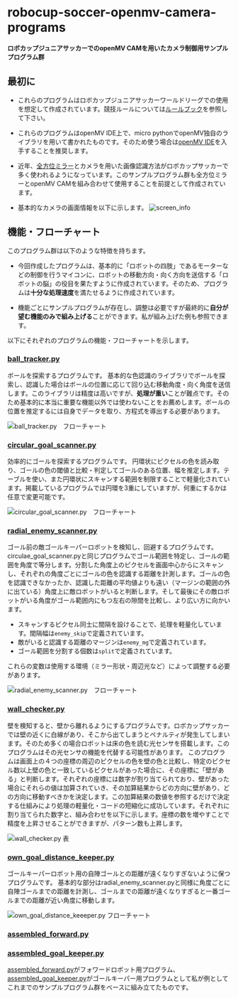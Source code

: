 # robocup-soccer-openmv-camera-programs
__ロボカップジュニアサッカーでのopenMV CAMを用いたカメラ制御用サンプルプログラム群__


## 最初に
- これらのプログラムはロボカップジュニアサッカーワールドリーグでの使用を想定して作成されています。競技ルールについては[ルールブック](https://drive.google.com/file/d/1nENPlAM84UK_o8h0x2WjepuD2egbmoI7/view)を参照して下さい。

- これらのプログラムはopenMV IDE上で、micro pythonでopenMV独自のライブラリを用いて書かれたものです。そのため使う場合は[openMV IDE](https://openmv.io/pages/download)を入手することを推奨します。

- 近年、[全方位ミラー](https://yunit.techblog.jp/archives/70016697.html)とカメラを用いた画像認識方法がロボカップサッカーで多く使われるようになっています。このサンプルプログラム群も全方位ミラーとopenMV CAMを組み合わせて使用することを前提として作成されています。

- 基本的なカメラの画面情報を以下に示します。
![screen_info](./screen_info.png)

## 機能・フローチャート
このプログラム群は以下のような特徴を持ちます。

- 今回作成したプログラムは、基本的に「ロボットの四肢」であるモーターなどの制御を行うマイコンに、ロボットの移動方向・向く方向を送信する「ロボットの脳」の役目を果たすように作成されています。そのため、プログラムは**十分な処理速度**を満たせるように作成されています。

- 機能ごとにサンプルプログラムが存在し、調整は必要ですが最終的に**自分が望む機能のみで組み上げる**ことができます。私が組み上げた例も参照できます。

以下にそれぞれのプログラムの機能・フローチャートを示します。
### [ball_tracker.py](https://github.com/Yohjustk/robocup-soccer-openmv-camera-programs/blob/master/ball_tracker.py)
ボールを探索するプログラムです。
基本的な色認識のライブラリでボールを探索し、認識した場合はボールの位置に応じて回り込む移動角度・向く角度を送信します。このライブラリは精度は高いですが、**処理が重い**ことが難点です。そのため基本的に本当に重要な機能以外では使わないことをお薦めします。ボールの位置を推定するには自身でデータを取り、方程式を導出する必要があります。

![ball_tracker.py　フローチャート](./ball_tracker_flowchart.png)

### [circular_goal_scanner.py](https://github.com/Yohjustk/robocup-soccer-openmv-camera-programs/blob/master/circular_goal_scanner.py)
効率的にゴールを探索するプログラムです。
円環状にピクセルの色を読み取り、ゴールの色の閾値と比較・判定してゴールのある位置、幅を推定します。テーブルを使い、また円環状にスキャンする範囲を制限することで軽量化されています。掲載しているプログラムでは円環を3重にしていますが、何重にするかは任意で変更可能です。

![circular_goal_scanner.py　フローチャート](./circular_goal_scanner_flowchart.png)

### [radial_enemy_scanner.py](https://github.com/Yohjustk/robocup-soccer-openmv-camera-programs/blob/master/radial_enemy_scanner.py)
ゴール前の敵ゴールキーパーロボットを検知し、回避するプログラムです。
circulae_goal_scanner.pyと同じプログラムでゴール範囲を特定し、ゴールの範囲を角度で等分します。分割した角度上のピクセルを画面中心からにスキャンし、それぞれの角度ごとにゴールの色を認識する距離を計測します。ゴールの色を認識できなかったか、認識した距離の平均値よりも遠い（マージンの範囲の外に出ている）角度上に敵ロボットがいると判断します。そして最後にその敵ロボットがいる角度がゴール範囲内にもつ左右の隙間を比較し、より広い方に向かいます。

- スキャンするピクセル同士に間隔を設けることで、処理を軽量化しています。間隔幅は`enemy_skip`で定義されています。
- 敵がいると認識する距離のマージンは`enemy_mg`で定義されています。
- ゴール範囲を分割する個数は`split`で定義されています。

これらの変数は使用する環境（ミラー形状・周辺光など）によって調整する必要があります。


![radial_enemy_scanner.py　フローチャート](./radial_enemy_scanner_flowchart.png)

### [wall_checker.py](https://github.com/Yohjustk/robocup-soccer-openmv-camera-programs/blob/master/wall_checker.py)
壁を検知すると、壁から離れるようにするプログラムです。ロボカップサッカーでは壁の近くに白線があり、そこから出てしまうとペナルティが発生してしまいます。そのため多くの場合ロボットは床の色を読む光センサを搭載します。このプログラムはその光センサの機能を代替する可能性があります。
このプログラムは画面上の４つの座標の周辺のピクセルの色を壁の色と比較し、特定のピクセル数以上壁の色と一致しているピクセルがあった場合に、その座標に「壁がある」と判断します。それぞれの座標には数字が割り当てられており、壁があった場合にそれらの値は加算されていき、その加算結果からどの方向に壁があり、どの方向に移動すべきかを決定します。この加算結果の数値を参照するだけで決定する仕組みにより処理の軽量化・コードの短縮化に成功しています。それぞれに割り当てられた数字と、組み合わせを以下に示します。座標の数を増やすことで精度を上昇させることができますが、パターン数も上昇します。

![wall_checker.py 表](./wall_checker_chart.png)

### [own_goal_distance_keeper.py](https://github.com/Yohjustk/robocup-soccer-openmv-camera-programs/blob/master/own_goal_distance_keeper.py)
ゴールキーパーロボット用の自陣ゴールとの距離が遠くなりすぎないように保つプログラムです。
基本的な部分はradial_enemy_scanner.pyと同様に角度ごとに自陣ゴールまでの距離を計測し、ゴールまでの距離が遠くなりすぎると一番ゴールまでの距離が近い角度に移動します。

![own_goal_distance_keeeper.py フローチャート](./own_goal_distance_keeper_flowchart.png)

### [assembled_forward.py](https://github.com/Yohjustk/robocup-soccer-openmv-camera-programs/blob/master/assembled_forward.py)
### [assembled_goal_keeper.py]()
[assembled_forward.py](https://github.com/Yohjustk/robocup-soccer-openmv-camera-programs/blob/master/assembled_forward.py)がフォワードロボット用プログラム、[assembled_goal_keeper.py]()がゴールキーパー用プログラムとして私が例としてこれまでのサンプルプログラム群をベースに組み立てたものです。
